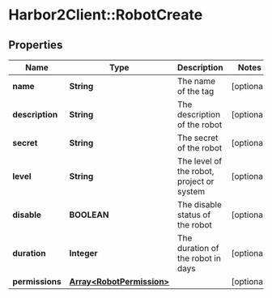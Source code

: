 # Harbor2Client::RobotCreate

## Properties
Name | Type | Description | Notes
------------ | ------------- | ------------- | -------------
**name** | **String** | The name of the tag | [optional] 
**description** | **String** | The description of the robot | [optional] 
**secret** | **String** | The secret of the robot | [optional] 
**level** | **String** | The level of the robot, project or system | [optional] 
**disable** | **BOOLEAN** | The disable status of the robot | [optional] 
**duration** | **Integer** | The duration of the robot in days | [optional] 
**permissions** | [**Array&lt;RobotPermission&gt;**](RobotPermission.md) |  | [optional] 


